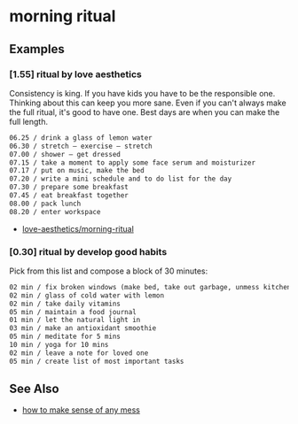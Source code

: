 # morning ritual

## Examples
### [1.55] ritual by love aesthetics
Consistency is king. If you have kids you have to be the responsible one.
Thinking about this can keep you more sane. Even if you can't always make the
full ritual, it's good to have one. Best days are when you can make the full
length.
```txt
06.25 / drink a glass of lemon water
06.30 / stretch – exercise – stretch
07.00 / shower – get dressed
07.15 / take a moment to apply some face serum and moisturizer
07.17 / put on music, make the bed
07.20 / write a mini schedule and to do list for the day
07.30 / prepare some breakfast
07.45 / eat breakfast together
08.00 / pack lunch
08.20 / enter workspace
```
- [love-aesthetics/morning-ritual](http://love-aesthetics.nl/morning-ritual/)

### [0.30] ritual by develop good habits
Pick from this list and compose a block of 30 minutes:
```txt
02 min / fix broken windows (make bed, take out garbage, unmess kitchen)
02 min / glass of cold water with lemon
02 min / take daily vitamins
05 min / maintain a food journal
01 min / let the natural light in
03 min / make an antioxidant smoothie
05 min / meditate for 5 mins
10 min / yoga for 10 mins
02 min / leave a note for loved one
05 min / create list of most important tasks
```

## See Also
- [how to make sense of any mess](http://www.howtomakesenseofanymess.com/)
